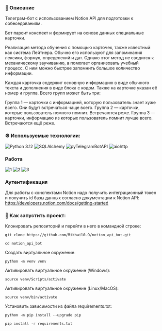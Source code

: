 ### 🤖 Описание
Телеграм-бот с использованием Notion API для подготовки к собеседованиям.

Бот парсит конспект и формирует на основе данных специальные карточки.

Реализация метода обучения с помощью карточек, также известный как система Лейтнера. Обычно его используют для запоминания лексики, формул, определений и дат. Однако этот метод не сводится к механическому заучиванию, а помогает организовать учебный процесс. С ним можно быстрее запомнить большое количество информации.

Каждая карточка содержит основную информацию в виде обычного текста и дополнения в виде блока с кодом. Также на карточке указан её номер и группа. Всего групп может быть три:

Группа 1 — карточки с информацией, которую пользователь знает хуже всего. Они будут встречаться чаще всего.
Группа 2 — карточки, которые пользователь немного помнит. Встречаются реже.
Группа 3 — карточки, информацию из которых пользователь помнит лучше всего. Встречаются ещё реже.

### ⚙️ Используемые технологии<a id="technologies-project"></a>:
![Python 3.12](https://img.shields.io/badge/Python-3.12-brightgreen.svg?style=flat&logo=python&logoColor=white)
![SQLAlchemy](https://img.shields.io/badge/SQLAlchemy-2.0-brightgreen.svg)
![pyTelegramBotAPI](https://img.shields.io/badge/pyTelegramBotAPI-4.14-brightgreen.svg)
![aiohttp](https://img.shields.io/badge/aiohttp-3.9-brightgreen.svg)

### Работа
![1](https://github.com/Mikhail0-O/notion_api_bot/assets/156952363/3e5e6b01-a9f3-4b7c-acde-46e456883324)
![2](https://github.com/Mikhail0-O/notion_api_bot/assets/156952363/f0347fc2-40d6-4c79-9d98-ad790961a696)
![3](https://github.com/Mikhail0-O/notion_api_bot/assets/156952363/721e81e7-7282-44a9-a784-72ac4d38329a)

### Аутентификация
Для работы с конспектами Notion надо получить интеграционный токен и получить id базы данных согласно документации к Notion API: https://developers.notion.com/docs/getting-started

### 🤸 Как запустить проект:
Клонировать репозиторий и перейти в него в командной строке:
```
git clone https://github.com/Mikhail0-O/notion_api_bot.git

cd notion_api_bot
```
Cоздать виртуальное окружение:
```
python -m venv venv
```
Активировать виртуальное окружение (Windows):
```
source venv/Scripts/activate
```
Активировать виртуальное окружение (Linux/MacOS):
```
source venv/bin/activate
```
Установить зависимости из файла requirements.txt:
```
python -m pip install --upgrade pip

pip install -r requirements.txt
```

